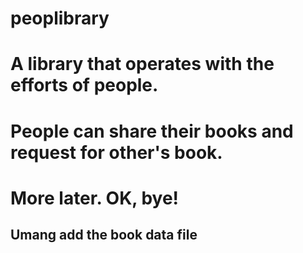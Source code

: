 # peoplibrary

# A library that operates with the efforts of people.
# People can share their books and request for other's book.


# More later. OK, bye!

## Umang add the book data file
